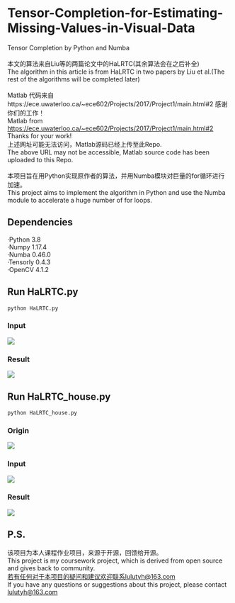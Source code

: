 # Tensor-Completion-for-Estimating-Missing-Values-in-Visual-Data
Tensor Completion by Python and Numba<br>
<br>
本文的算法来自Liu等的两篇论文中的HaLRTC(其余算法会在之后补全) <br>
The algorithm in this article is from HaLRTC in two papers by Liu et al.(The rest of the algorithms will be completed later)<br>
<br>
Matlab 代码来自https://ece.uwaterloo.ca/~ece602/Projects/2017/Project1/main.html#2 感谢你们的工作！<br>
Matlab from https://ece.uwaterloo.ca/~ece602/Projects/2017/Project1/main.html#2 Thanks for your work!<br>
上述网址可能无法访问，Matlab源码已经上传至此Repo.<br>
The above URL may not be accessible, Matlab source code has been uploaded to this Repo.<br>
<br>
本项目旨在用Python实现原作者的算法，并用Numba模块对巨量的for循环进行加速。<br>
This project aims to implement the algorithm in Python and use the Numba module to accelerate a huge number of for loops.<br>
## Dependencies
·Python 3.8<br>
·Numpy 1.17.4<br>
·Numba 0.46.0<br>
·Tensorly 0.4.3<br>
·OpenCV 4.1.2<br>

## Run HaLRTC.py
```shell
python HaLRTC.py
```
### Input
![](https://github.com/prolulu/Tensor-Completion-for-Estimating-Missing-Values-in-Visual-Data/blob/master/seaside_corrupt.jpg)
### Result
![](https://github.com/prolulu/Tensor-Completion-for-Estimating-Missing-Values-in-Visual-Data/blob/master/seaside_result.jpg)

## Run HaLRTC_house.py
```shell
python HaLRTC_house.py
```
### Origin
![](https://github.com/prolulu/Tensor-Completion-for-Estimating-Missing-Values-in-Visual-Data/blob/master/house.jpg)
### Input
![](https://github.com/prolulu/Tensor-Completion-for-Estimating-Missing-Values-in-Visual-Data/blob/master/house_corrupt.jpg)
### Result
![](https://github.com/prolulu/Tensor-Completion-for-Estimating-Missing-Values-in-Visual-Data/blob/master/house_result.jpg)

## P.S.
该项目为本人课程作业项目，来源于开源，回馈给开源。<br>
This project is my coursework project, which is derived from open source and gives back to community.<br>
若有任何对于本项目的疑问和建议欢迎联系lulutyh@163.com <br>
If you have any questions or suggestions about this project, please contact lulutyh@163.com <br>
